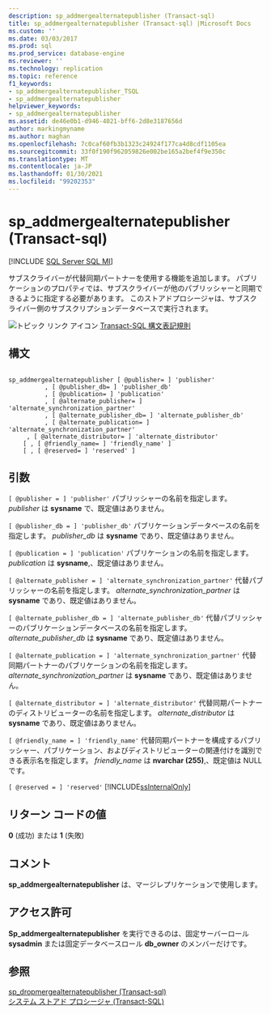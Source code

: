 ```yaml
---
description: sp_addmergealternatepublisher (Transact-sql)
title: sp_addmergealternatepublisher (Transact-sql) |Microsoft Docs
ms.custom: ''
ms.date: 03/03/2017
ms.prod: sql
ms.prod_service: database-engine
ms.reviewer: ''
ms.technology: replication
ms.topic: reference
f1_keywords:
- sp_addmergealternatepublisher_TSQL
- sp_addmergealternatepublisher
helpviewer_keywords:
- sp_addmergealternatepublisher
ms.assetid: de46e0b1-d946-4021-bff6-2d8e3187656d
author: markingmyname
ms.author: maghan
ms.openlocfilehash: 7c0caf60fb3b1323c24924f177ca4d8cdf1105ea
ms.sourcegitcommit: 33f0f190f962059826e002be165a2bef4f9e350c
ms.translationtype: MT
ms.contentlocale: ja-JP
ms.lasthandoff: 01/30/2021
ms.locfileid: "99202353"
---
```

# <a name="sp_addmergealternatepublisher-transact-sql"></a>sp_addmergealternatepublisher (Transact-sql)
[!INCLUDE [SQL Server SQL MI](../../includes/applies-to-version/sql-asdbmi.md)]

  サブスクライバーが代替同期パートナーを使用する機能を追加します。 パブリケーションのプロパティでは、サブスクライバーが他のパブリッシャーと同期できるように指定する必要があります。 このストアドプロシージャは、サブスクライバー側のサブスクリプションデータベースで実行されます。  
  
 ![トピック リンク アイコン](../../database-engine/configure-windows/media/topic-link.gif "トピック リンク アイコン") [Transact-SQL 構文表記規則](../../t-sql/language-elements/transact-sql-syntax-conventions-transact-sql.md)  
  
## <a name="syntax"></a>構文  
  
```  
  
sp_addmergealternatepublisher [ @publisher= ] 'publisher'  
          , [ @publisher_db= ] 'publisher_db'  
          , [ @publication= ] 'publication'  
          , [ @alternate_publisher= ] 'alternate_synchronization_partner'  
          , [ @alternate_publisher_db= ] 'alternate_publisher_db'  
          , [ @alternate_publication= ] 'alternate_synchronization_partner'  
     , [ @alternate_distributor= ] 'alternate_distributor'   
    [ , [ @friendly_name= ] 'friendly_name' ]   
    [ , [ @reserved= ] 'reserved' ]  
```  
  
## <a name="arguments"></a>引数  
`[ @publisher = ] 'publisher'` パブリッシャーの名前を指定します。 *publisher* は **sysname** で、既定値はありません。  
  
`[ @publisher_db = ] 'publisher_db'` パブリケーションデータベースの名前を指定します。 *publisher_db* は **sysname** であり、既定値はありません。  
  
`[ @publication = ] 'publication'` パブリケーションの名前を指定します。 *publication* は **sysname**,、既定値はありません。  
  
`[ @alternate_publisher = ] 'alternate_synchronization_partner'` 代替パブリッシャーの名前を指定します。 *alternate_synchronization_partner* は **sysname** であり、既定値はありません。  
  
`[ @alternate_publisher_db = ] 'alternate_publisher_db'` 代替パブリッシャーのパブリケーションデータベースの名前を指定します。 *alternate_publisher_db* は **sysname** であり、既定値はありません。  
  
`[ @alternate_publication = ] 'alternate_synchronization_partner'` 代替同期パートナーのパブリケーションの名前を指定します。 *alternate_synchronization_partner* は **sysname** であり、既定値はありません。  
  
`[ @alternate_distributor = ] 'alternate_distributor'` 代替同期パートナーのディストリビューターの名前を指定します。 *alternate_distributor* は **sysname** であり、既定値はありません。  
  
`[ @friendly_name = ] 'friendly_name'` 代替同期パートナーを構成するパブリッシャー、パブリケーション、およびディストリビューターの関連付けを識別できる表示名を指定します。 *friendly_name* は **nvarchar (255)**,、既定値は NULL です。  
  
`[ @reserved = ] 'reserved'` [!INCLUDE[ssInternalOnly](../../includes/ssinternalonly-md.md)]  
  
## <a name="return-code-values"></a>リターン コードの値  
 **0** (成功) または **1** (失敗)  
  
## <a name="remarks"></a>コメント  
 **sp_addmergealternatepublisher** は、マージレプリケーションで使用します。  
  
## <a name="permissions"></a>アクセス許可  
 **Sp_addmergealternatepublisher** を実行できるのは、固定サーバーロール **sysadmin** または固定データベースロール **db_owner** のメンバーだけです。  
  
## <a name="see-also"></a>参照  
 [sp_dropmergealternatepublisher &#40;Transact-sql&#41;](../../relational-databases/system-stored-procedures/sp-dropmergealternatepublisher-transact-sql.md)   
 [システム ストアド プロシージャ &#40;Transact-SQL&#41;](../../relational-databases/system-stored-procedures/system-stored-procedures-transact-sql.md)  
  
  
